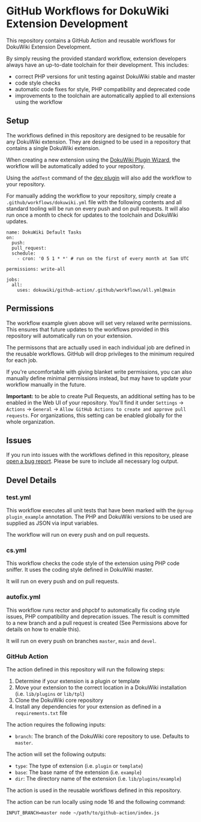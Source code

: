 # GitHub Workflows for DokuWiki Extension Development

This repository contains a GitHub Action and reusable workflows for DokuWiki Extension Development.

By simply reusing the provided standard workflow, extension developers always have an up-to-date toolchain for their development. This includes:

* correct PHP versions for unit testing against DokuWiki stable and master
* code style checks
* automatic code fixes for style, PHP compatibility and deprecated code
* improvements to the toolchain are automatically applied to all extensions using the workflow

## Setup

The workflows defined in this repository are designed to be reusable for any DokuWiki extension. They are designed to be used in a repository that contains a single DokuWiki extension.

When creating a new extension using the [DokuWiki Plugin Wizard](https://pluginwiz.dokuwiki.org), the workflow will be automatically added to your repository.

Using the `addTest` command of the [dev plugin](https://www.dokuwiki.org/plugin:dev) will also add the workflow to your repository.

For manually adding the workflow to your repository, simply create a `.github/workflows/dokuwiki.yml` file with the following contents and all standard tooling will be run on every push and on pull requests. It will also run once a month to check for updates to the toolchain and DokuWiki updates.

```
name: DokuWiki Default Tasks
on:
  push:
  pull_request:
  schedule:
    - cron: '0 5 1 * *' # run on the first of every month at 5am UTC

permissions: write-all

jobs:
  all:
    uses: dokuwiki/github-action/.github/workflows/all.yml@main
```

## Permissions

The workflow example given above will set very relaxed write permissions. This ensures that future updates to the workflows provided in this repository will automatically run on your extension.

The permissons that are actually used in each individual job are defined in the reusable workflows. GitHub will drop privileges to the minimum required for each job.

If you're uncomfortable with giving blanket write permissions, you can also manually define minimal permissions instead, but may have to update your workflow manually in the future.

**Important:** to be able to create Pull Requests, an additional setting has to be enabled in the Web UI of your repository. You'll find it under `Settings` -> `Actions` -> `General` -> `Allow GitHub Actions to create and approve pull requests`. For organizations, this setting can be enabled globally for the whole organization. 

## Issues

If you run into issues with the workflows defined in this repository, please [open a bug report](https://github.com/dokuwiki/github-action/issues). Please be sure to include all necessary log output.

## Devel Details

### test.yml

This workflow executes all unit tests that have been marked with the `@group plugin_example` annotation. The PHP and DokuWiki versions to be used are supplied as JSON via input variables.

The workflow will run on every push and on pull requests.

### cs.yml

This workflow checks the code style of the extension using PHP code sniffer. It uses the coding style defined in DokuWiki master.

It will run on every push and on pull requests.

### autofix.yml

This workflow runs rector and phpcbf to automatically fix coding style issues, PHP compatibility and deprecation issues. The result is committed to a new branch and a pull request is created (See Permissions above for details on how to enable this).

It will run on every push on branches `master`, `main` and `devel`.

### GitHub Action

The action defined in this repository will run the following steps:

1. Determine if your extension is a plugin or template
2. Move your extension to the correct location in a DokuWiki installation (i.e. `lib/plugins` or `lib/tpl`)
3. Clone the DokuWiki core repository
4. Install any dependencies for your extension as defined in a `requirements.txt` file

The action requires the following inputs:

- `branch`: The branch of the DokuWiki core repository to use. Defaults to `master`.

The action will set the following outputs:

- `type`: The type of extension (i.e. `plugin` or `template`)
- `base`: The base name of the extension (i.e. `example`)
- `dir`: The directory name of the extension (i.e. `lib/plugins/example`)

The action is used in the reusable workflows defined in this repository.

The action can be run locally using node 16 and the following command:

```
INPUT_BRANCH=master node ~/path/to/github-action/index.js
```
